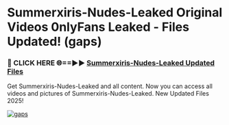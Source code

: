 # Summerxiris-Nudes-Leaked Original Videos 0nlyFans Leaked - Files Updated! (gaps)

<h3>🔴 CLICK HERE 🌐==►► <a href="https://tinyurl.com/4mcuefdz" rel="nofollow">Summerxiris-Nudes-Leaked Updated Files</a></h3>

Get Summerxiris-Nudes-Leaked and all content. Now you can access all videos and pictures of Summerxiris-Nudes-Leaked. New Updated Files 2025!

[![gaps](https://i.imgur.com/StAQSOY.gif)](https://tinyurl.com/4mcuefdz)
